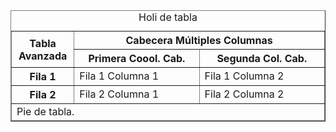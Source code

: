 <!DOCTYPE html>
<html lang="en">
<head>
    <meta charset="UTF-8">
    <title>Document</title>
</head>
<body> 
    <table border="1" style=”width: 100%”>
			<caption>Holi de tabla</caption>
			<colgroup>
				<col style="width: 20%"/>
				<col style="width: 40%"/>
				<col style="width: 40%"/>
			</colgroup>
			<thead>
				<tr>
					<th rowspan="2">Tabla Avanzada</th>
					<th colspan="2">Cabecera Múltiples Columnas</th>
				</tr>
				<tr>
					<th>Primera Coool. Cab.</th>
					<th>Segunda Col. Cab.</th>
				</tr>
			</thead>
			<tfoot>
				<tr>
					<td colspan="3">Pie de tabla.</td>
				</tr>
			</tfoot>
			<tbody>
				<tr>
					<th>Fila 1</th>
					<td>Fila 1 Columna 1</td>
					<td>Fila 1 Columna 2</td>
				</tr>
				<tr>
					<th>Fila 2</th>
					<td>Fila 2 Columna 1</td>
					<td>Fila 2 Columna 2</td>
				</tr>
			</tbody>
		</table>
</body>
</html>
